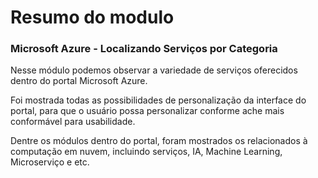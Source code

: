 # Resumo do modulo

### Microsoft Azure - Localizando Serviços por Categoria

Nesse módulo podemos observar a variedade de serviços oferecidos dentro do portal Microsoft Azure.

Foi mostrada todas as possibilidades de personalização da interface do portal, para que o usuário possa personalizar conforme ache mais conformável para usabilidade.

Dentre os módulos dentro do portal, foram mostrados os relacionados à computação em nuvem, incluindo serviços, IA, Machine Learning, Microserviço e etc.
